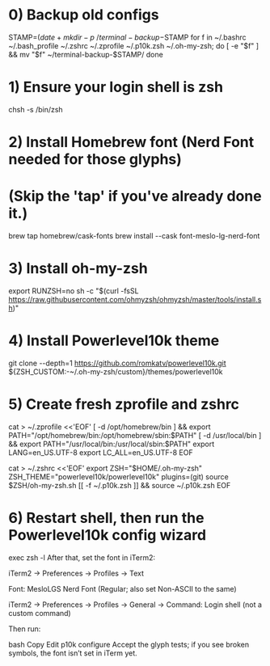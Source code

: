 # 0) Backup old configs
STAMP=$(date +%Y%m%d-%H%M%S)
mkdir -p ~/terminal-backup-$STAMP
for f in ~/.bashrc ~/.bash_profile ~/.zshrc ~/.zprofile ~/.p10k.zsh ~/.oh-my-zsh; do
  [ -e "$f" ] && mv "$f" ~/terminal-backup-$STAMP/
done

# 1) Ensure your login shell is zsh
chsh -s /bin/zsh

# 2) Install Homebrew font (Nerd Font needed for those glyphs)
# (Skip the 'tap' if you've already done it.)
brew tap homebrew/cask-fonts
brew install --cask font-meslo-lg-nerd-font

# 3) Install oh-my-zsh
export RUNZSH=no
sh -c "$(curl -fsSL https://raw.githubusercontent.com/ohmyzsh/ohmyzsh/master/tools/install.sh)"

# 4) Install Powerlevel10k theme
git clone --depth=1 https://github.com/romkatv/powerlevel10k.git \
  ${ZSH_CUSTOM:-~/.oh-my-zsh/custom}/themes/powerlevel10k

# 5) Create fresh zprofile and zshrc
cat > ~/.zprofile <<'EOF'
[ -d /opt/homebrew/bin ] && export PATH="/opt/homebrew/bin:/opt/homebrew/sbin:$PATH"
[ -d /usr/local/bin ] && export PATH="/usr/local/bin:/usr/local/sbin:$PATH"
export LANG=en_US.UTF-8
export LC_ALL=en_US.UTF-8
EOF

cat > ~/.zshrc <<'EOF'
export ZSH="$HOME/.oh-my-zsh"
ZSH_THEME="powerlevel10k/powerlevel10k"
plugins=(git)
source $ZSH/oh-my-zsh.sh
[[ -f ~/.p10k.zsh ]] && source ~/.p10k.zsh
EOF

# 6) Restart shell, then run the Powerlevel10k config wizard
exec zsh -l
After that, set the font in iTerm2:

iTerm2 → Preferences → Profiles → Text

Font: MesloLGS Nerd Font (Regular; also set Non-ASCII to the same)

iTerm2 → Preferences → Profiles → General → Command: Login shell (not a custom command)

Then run:

bash
Copy
Edit
p10k configure
Accept the glyph tests; if you see broken symbols, the font isn’t set in iTerm yet.